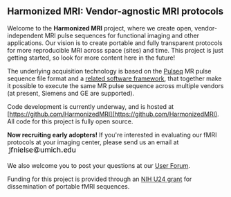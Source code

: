 ## Harmonized MRI: Vendor-agnostic MRI protocols

Welcome to the **Harmonized MRI** project, where we create open, vendor-independent
MRI pulse sequences for functional imaging and other applications.
Our vision is to create portable and fully transparent protocols for
more reproducible MRI across space (sites) and time.
This project is just getting started, so look for more content here in the future!

The underlying acquisition technology is based on the [Pulseq](http://pulseq.github.io/) 
MR pulse sequence file format and a [related software framework](https://toppemri.github.io/), 
that together make it possible to execute the same MR pulse sequence across multiple vendors
(at present, Siemens and GE are supported).

Code development is currently underway, and is hosted at
[https://github.com/HarmonizedMRI](https://github.com/HarmonizedMRI).
All code for this project is fully open source.

**Now recruiting early adopters!**
If you're interested in evaluating our fMRI protocols at your imaging center,
please send us an email at  
![contact email](email.png)


We also welcome you to post your questions at our
[User Forum](https://github.com/HarmonizedMRI/UserForum/discussions).

Funding for this project is provided through an 
[NIH U24 grant](https://reporter.nih.gov/search/Y22HpwtGJ0GsUA9J9iqWoQ/project-details/10306940)
for dissemination of portable fMRI sequences.
